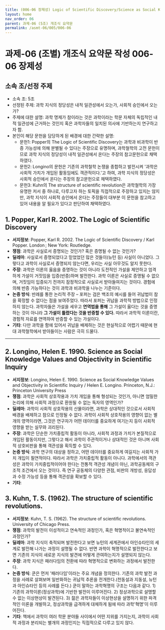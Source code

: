 ```yaml
---
title: (006-06 장제성) Logic of Scientific Discovery/Science as Social Knowledge Values/Structure of Scientific Revolution
layout: home
nav_order: 06
parent: 과제-06 (5조) 개조식 요약문
permalink: /asmt-06/005/006-06
---
```


# 과제-06 (조별) 개조식 요약문 작성 006-06 장제성

## 소속 조/선정 주제

- 소속 조: 5조
- 선정된 주제: 과학 지식의 정당성은 내적 일관성에서 오는가, 사회적 승인에서 오는가?
- 주제에 대한 설명: 과학 명제가 참이라는 것은 과학이라는 학문 자체의 독립적인 내적 일관성에 근거하는 것인지 혹은 과학자들의 일치된 의사에 기반하는지 연구하고자 함.
- 본인이 해당 문헌을 담당하게 된 배경에 대한 간략한 설명:  
  - 문헌1: Popper의 The Logic of Scientific Discovery는 과학과 비과학이 반증 가능성에 의해 분별될 수 있다는 주장으로 유명하며, 과학철학의 고전 문헌이므로 과학 지식의 정당성이 내적 일관성에서 온다는 주장의 참고문헌으로 채택하였다.
  - 문헌2: Longino의 문헌은 기존의 과학철학 논쟁을 종합하고 발전시켜 '과학은 사회적 가치가 개입된 활동임에도 객관적이다.'고 하여, 과학 지식의 정당성은 사회적 승인에서 온다는 주장의 참고문헌으로 채택하였다.
  - 문헌3: Kuhn의 The structure of scientific revolution은 과학철학의 가장 유명한 저서 중 하나로, 다루고자 하는 토픽을 직접적으로 주장하고 있지는 않지만, 과학 지식이 사회적 승인에서 온다는 주장들이 대부분 이 문헌을 참고하고 있어 내용을 알 필요가 있다고 판단하여 채택하였다.

## 1. Popper, Karl R. 2002. The Logic of Scientific Discovery
- **서지정보**: Popper, Karl R. 2002. The Logic of Scientific Discovery / Karl Popper. London ; New York: Routledge.
- **쟁점**: 과학은 사실로서 증명되는 것인가? 혹은 증명될 수 없는 것인가?
- **딜레마**: 사실로서 증명되었다고 믿었었던 많은 것들이(뉴턴 등) 사실이 아니었다. 그렇다고 과학이 사실로서 증명되지 않는다면, 우리는 사실 아무것도 알지 못한다.
- **주장**: 과학은 이론의 옳음을 증명하는 것이 아니라 도전적인 가설을 제안하고 엄격하게 가설이 거짓임을 입증(반증)하며 발전한다. 과학 이론은 사실로 증명될 수 없으며, 거짓임이 입증되기 전까지 잠정적으로 사실로서 받아들여지는 것이다. 경험에 의해 반증 가능하다는 것이 과학과 비과학을 나누는 기준이다.
- **논증 방식**: 반례를 통한 논리적 주장 – 포퍼는 검은 백조의 예시를 들어 귀납법이 참을 확정할 수 없다는 점을 보여주었다. 따라서 포퍼는 귀납을 과학적 방법으로 인정하지 않는다. 과학자들은 가설을 세우고 **연역법을 통해** 그 가설이 옳다는 것을 증명하는 것이 아니라 **그 가설이 틀렸다는 것을 반증할 수 있다.** 따라서 과학적 이론이란, 경험적 자료를 연역하여 반증할 수 있는 가설이다.
- **기타**: 다만 과학을 함에 있어서 귀납을 배제하는 것은 현실적으로 어렵기 때문에 현대 과학철학에서 받아들이는 사람은 극히 드물다.

---

## 2. Longino, Helen E. 1990. Science as Social Knowledge Values and Objectivity in Scientific Inquiry

- **서지정보**: Longino, Helen E. 1990. Science as Social Knowledge Values and Objectivity in Scientific Inquiry / Helen E. Longino. Princeton, N.J.: Princeton University Press
- **쟁점**: 과학은 사회적 상호작용과 가치 개입을 통해 형성되는 것인가, 아니면 엄밀한 논리에 의해 사회적 과정으로 환원될 수 없는 독자의 영역인가?
- **딜레마**:  과학이 사회적 상호작용의 산물이라면, 과학은 상대적인 것으로서 사회적 배경을 배제하고 참으로 인정될 수 없다. 과학이 사회적 상호작용의 영향이 없는 별개의 영역이라면, 그것은 연구자가 어떤 데이터를 중요하게 여기는지 등이 사회적 영향을 받는 실무와 괴리된다.
- **주장**: 과학은 단순한 가치중립적 활동이 아니라, 사회적 과정과 가치가 본질적으로 개입된 활동이지만, 그렇다고 해서 과학이 주관적이거나 상대적인 것은 아니며 사회적 상호비판을 통해 객관성을 획득할 수 있다.
- **논증 방식**: 과학 연구의 대상을 정하고, 어떤 데이터를 중요하게 여길지는 사회적 가치 개입이 필연적이다. 따라서 과학은 가치중립적 활동이 아니다. 과학에서의 객관성은 과학이 가치중립적이어야 한다는 전통적 객관성 개념이 아닌, 과학공동체의 구조적 조건에서 오는 것이다. 즉 연구 공동체의 다양한 관점, 비판의 개방성, 응답성과 수정 가능성 등을 통해 객관성을 확보할 수 있다.
- **기타**: 

## 3. Kuhn, T. S. (1962). The structure of scientific revolutions.

- **서지정보**: Kuhn, T. S. (1962). The structure of scientific revolutions. University of Chicago Press.
- **쟁점**: 과학의 발전이 이성적이고 연속적인 과정인가, 혹은 혁명적이고 불연속적인 과정인가?
- **딜레마**: 과학 지식이 축적되며 발전한다고 보면 뉴턴의 세계관에서 아인슈타인의 세계로 발전해 나가는 과정이 설명될 수 없다. 반면 과학이 혁명적으로 발전한다고 보면 기존의 지식이 새로운 지식의 발견에 어떻게 관여하는지가 설명되지 않는다.
- **주장**:  과학 지식은 패러다임의 전환에 따라 혁명적으로 변화하는 과정에서 발전한다.
- **논증 방식**: 쿤은 먼저 '패러다임'이라는 주요 개념을 정의한다. 기존의 과학 발전 과정을 사례로 살펴보며 일반화하는 귀납적 추론을 전개한다.(천동설과 지동설, 뉴턴과 아인슈타인 등의 사례를 든다.) 쿤이 말하는 과학혁명의 구조는 다음과 같다. 1) 기존의 과학이론(정상과학)에 기반한 발전이 이루어진다. 2) 정상과학으로 설명할 수 없는 이상현상이 발견된다. 3) 젊은 과학자들이 이상현상을 설명하기 위한 파격적인 이론을 개발하고, 정상과학을 급격하게 대체하게 됨에 따라 과학'혁명'이 이루어진다.
- **기타**: 책에서 과학이 여러 학문 분야들 사이에서 어떤 지위를 가지는지, 과학이 사회적 과정과 분리되는 별개의 과정인지는 직접적으로 다루고 있지 않다.